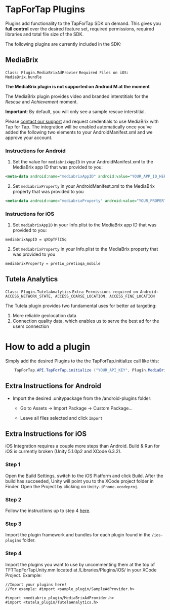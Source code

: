 # TapForTap Plugins
Plugins add functionality to the TapForTap SDK on demand.
This gives you **full control** over the desired feature set, required permissions, required libraries and total file size of the SDK.

The following plugins are currently included in the SDK:

## MediaBrix
`Class: Plugin.MediaBrixAdProvier` `Required Files on iOS: MediaBrix.bundle`

**The MediaBrix plugin is not supported on Android M at the moment**

The MediaBrix plugin provides video and branded interstitials for the *Rescue* and *Achievement* moment.

**Important**: By default, you will only see a sample rescue interstitial.

Please [contact our support](mailto:support@tapfortap.com) and request credentials to use MediaBrix with Tap for Tap. The integration will be enabled automatically once you've added the following two elements to your AndroidManifest.xml and we approve your account.


### Instructions for Android
1) Set the value for `mediabrixAppID` in your AndroidManifest.xml to the MediaBrix app ID that was provided to you:

```xml
<meta-data android:name="mediabrixAppID" android:value="YOUR_APP_ID_HERE"/>
```

2) Set `mediabrixProperty` in your AndroidManifest.xml to the MediaBrix property that was provided to you

```xml
<meta-data android:name="mediabrixProperty" android:value="YOUR_PROPERTY_HERE"/>
```
### Instructions for iOS
1. Set `mediabrixAppID` in your Info.plist to the MediaBrix app ID that was provided to you:

```
mediabrixAppID = qXDpTFlISq
```

2. Set `mediabrixProperty` in your Info.plist to the MediaBrix property that was provided to you

```
mediabrixProperty = pretio_pretioqa_mobile
```


## Tutela Analytics
`Class: Plugin.TutelaAnalytics` `Extra Permissions required on Android: ACCESS_NETWORK_STATE, ACCESS_COARSE_LOCATION, ACCESS_FINE_LOCATION`


The Tutela plugin provides two fundamental uses for better ad targeting:
1. More reliable geolocation data
2. Connection quality data, which enables us to serve the best ad for the users connection


# How to add a plugin
Simply add the desired Plugins to the the TapForTap.initialize call like this:
```java
  	TapForTap.API.TapForTap.initialize ("YOUR_API_KEY", Plugin.MediaBrixAdProvider, Plugin.TutelaAnalytics);
```

## Extra Instructions for Android
- Import the desired .unitypackage from the /android-plugins folder:
    - Go to Assets -> Import Package -> Custom Package...

    - Leave all files selected and click `Import`

## Extra Instructions for iOS

iOS Integration requires a couple more steps than Android.
Build & Run for iOS is currently broken (Unity 5.1.0p2 and XCode 6.3.2).

### Step 1

Open the Build Settings, switch to the iOS Platform and click Build. After the build has succeeded, Unity will point you to the XCode project folder in Finder.
Open the Project by clicking on `Unity-iPhone.xcodeproj`.

### Step 2

Follow the instructions up to step 4 [here](/doc/ios/integration).

### Step 3

Import the plugin framework and bundles for each plugin found in the `/ios-plugins` folder.
### Step 4

Import the plugins you want to use by uncommenting them at the top of TFTTapForTapUnity.mm located at /Libraries/Plugins/iOS/ in your XCode Project. Example:
```objc
//Import your plugins here!
//for example: #import <sample_plugin/SampleAdProvider.h>

#import <mediabrix_plugin/MediaBrixAdProvider.h>
#import <tutela_plugin/TutelaAnalytics.h>
```
